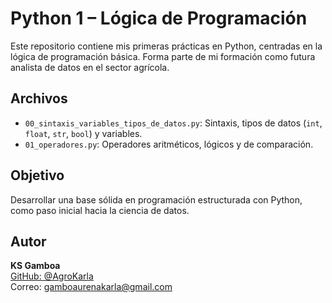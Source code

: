 # Python 1 – Lógica de Programación

Este repositorio contiene mis primeras prácticas en Python, centradas en la lógica de programación básica. Forma parte de mi formación como futura analista de datos en el sector agrícola.

## Archivos

- `00_sintaxis_variables_tipos_de_datos.py`: Sintaxis, tipos de datos (`int`, `float`, `str`, `bool`) y variables.
- `01_operadores.py`: Operadores aritméticos, lógicos y de comparación.

## Objetivo

Desarrollar una base sólida en programación estructurada con Python, como paso inicial hacia la ciencia de datos.

## Autor

**KS Gamboa**  
[GitHub: @AgroKarla](https://github.com/AgroKarla)  
Correo: gamboaurenakarla@gmail.com
